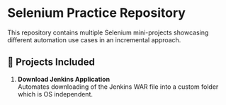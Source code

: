 # Selenium Practice Repository

This repository contains multiple Selenium mini-projects showcasing different automation use cases in an incremental approach.

## 📂 Projects Included
1. **Download Jenkins Application**  
   Automates downloading of the Jenkins WAR file into a custom folder which is OS independent.  
   
